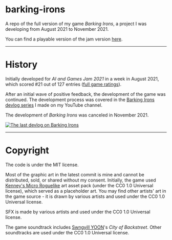 # barking-irons
A repo of the full version of my game _Barking Irons_, a project I was developing from August 2021 to November 2021.

You can find a playable version of the jam version [here](https://ivess.itch.io/barking-irons).

---

# History

Initially developed for _AI and Games Jam 2021_ in a week in August 2021, which scored #21 out of 127 entries ([full game ratings](https://itch.io/jam/aiandgames-2021/rate/1068797)).

After an initial wave of positive feedback, the development of the game was continued. The development process was covered in the [Barking Irons devlog series](https://www.youtube.com/playlist?list=PLYjZbdzwGEQkp-IgPgBZ3Ssrqv9gn3zJJ) I made on my YouTube channel.

The development of _Barking Irons_ was canceled in November 2021.

[![The last devlog on Barking Irons](https://i.ytimg.com/vi/VLTy4E_1VqI/hqdefault.jpg?sqp=-oaymwEcCPYBEIoBSFXyq4qpAw4IARUAAIhCGAFwAcABBg==&rs=AOn4CLDtdj5JGcQfnhtuGqHmBua2DIU69A)](https://youtu.be/VLTy4E_1VqI)

---

# Copyright
The code is under the MIT license.

Most of the graphic art in the latest commit is mine and cannot be distributed, sold, or shared without my consent. Initially, the game used [Kenney's Micro Roguelike](https://www.kenney.nl/assets/micro-roguelike) art asset pack (under the CC0 1.0 Universal license), which served as a placeholder art. You may find other artists' art in the game source - it is drawn by various artists and used under the CC0 1.0 Universal license.

SFX is made by various artists and used under the CC0 1.0 Universal license.

The game soundtrack includes [Swngyill YOON](https://soundcloud.com/yyyn0889)'s _City of Backstreet_. Other soundtracks are used under the CC0 1.0 Universal license.
